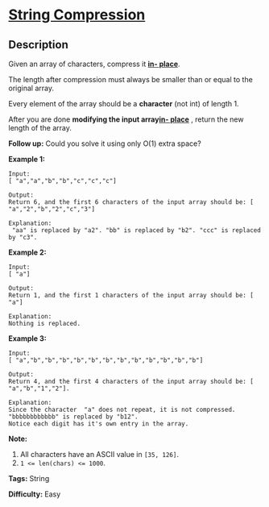 # [String Compression][title]

## Description

Given an array of characters, compress it [**in-
place**](https://en.wikipedia.org/wiki/In-place_algorithm).

The length after compression must always be smaller than or equal to the
original array.

Every element of the array should be a **character** (not int) of length 1.

After you are done **modifying the input array[in-
place](https://en.wikipedia.org/wiki/In-place_algorithm)** , return the new
length of the array.



**Follow up:**
Could you solve it using only O(1) extra space?



**Example 1:**


```
Input:
[ "a","a","b","b","c","c","c"]

Output:
Return 6, and the first 6 characters of the input array should be: [ "a","2","b","2","c","3"]

Explanation:
 "aa" is replaced by "a2". "bb" is replaced by "b2". "ccc" is replaced by "c3".
```



**Example 2:**


```
Input:
[ "a"]

Output:
Return 1, and the first 1 characters of the input array should be: [ "a"]

Explanation:
Nothing is replaced.
```



**Example 3:**


```
Input:
[ "a","b","b","b","b","b","b","b","b","b","b","b","b"]

Output:
Return 4, and the first 4 characters of the input array should be: [ "a","b","1","2"].

Explanation:
Since the character  "a" does not repeat, it is not compressed. "bbbbbbbbbbbb" is replaced by "b12".
Notice each digit has it's own entry in the array.
```



**Note:**

  1. All characters have an ASCII value in `[35, 126]`.
  2. `1 <= len(chars) <= 1000`.


**Tags:** String

**Difficulty:** Easy

[title]: https://leetcode.com/problems/string-compression
